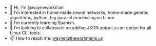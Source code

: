 - 👋 Hi, I’m @wayneworkman
- 👀 I’m interested in home-made neural networks, home-made genetic algorithms, python, big parallel processing on Linux. 
- 🌱 I’m currently learning Spanish.
- 💞️ I’m looking to collaborate on adding JSON output as an option for all Linux CLI tools.
- 📫 How to reach me: wayne@theworkmans.us
